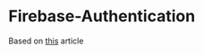 # Firebase-Authentication
Based on [this](https://blog.logrocket.com/user-authentication-firebase-react-apps/) article
